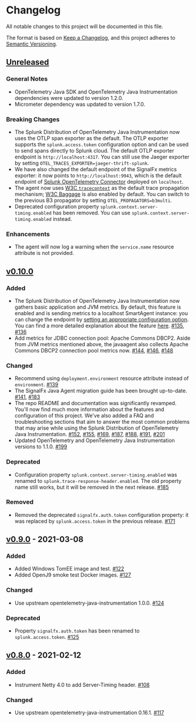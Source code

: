 # Changelog

All notable changes to this project will be documented in this file.

The format is based on [Keep a Changelog](https://keepachangelog.com/en/1.1.0/), and this project adheres
to [Semantic Versioning](https://semver.org/spec/v2.0.0.html).

## [Unreleased]

### General Notes

- OpenTelemetry Java SDK and OpenTelemetry Java Instrumentation dependencies were updated to version 1.2.0.
- Micrometer dependency was updated to version 1.7.0.

### Breaking Changes

- The Splunk Distribution of OpenTelemetry Java Instrumentation now uses the OTLP span exporter as the default. The OTLP
  exporter supports the `splunk.access.token` configuration option and can be used to send spans directly to Splunk
  cloud. The default OTLP exporter endpoint is `http://localhost:4317`. You can still use the Jaeger exporter by
  setting `OTEL_TRACES_EXPORTER=jaeger-thrift-splunk`.
- We have also changed the default endpoint of the SignalFx metrics exporter: it now points to `http://localhost:9943`,
  which is the default endpoint of [Splunk OpenTelemetry Connector](https://github.com/signalfx/splunk-otel-collector)
  deployed on `localhost`.
- The agent now uses [W3C `tracecontext`](https://www.w3.org/TR/trace-context/) as the default trace propagation
  mechanism; [W3C Baggage](https://w3c.github.io/baggage/) is also enabled by default. You can switch to the previous B3
  propagator by setting `OTEL_PROPAGATORS=b3multi`.
- Deprecated configuration property `splunk.context.server-timing.enabled` has been removed. You can use
  `splunk.context.server-timing.enabled` instead.

### Enhancements

- The agent will now log a warning when the `service.name` resource attribute is not provided.

## [v0.10.0]

### Added

- The Splunk Distribution of OpenTelemetry Java Instrumentation now gathers basic application and JVM metrics. By
  default, this feature is enabled and is sending metrics to a localhost SmartAgent instance:
  you can change the endpoint
  by [setting an appropriate configuration option](docs/advanced-config.md#splunk-distribution-configuration). You can
  find a more detailed explanation about the feature [here](docs/metrics.md).
  [#135](https://github.com/signalfx/splunk-otel-java/pull/135),
  [#136](https://github.com/signalfx/splunk-otel-java/pull/136)
- Add metrics for JDBC connection pool: Apache Commons DBCP2. Aside from JVM metrics mentioned above, the javaagent also
  collects Apache Commons DBCP2 connection pool metrics now.
  [#144](https://github.com/signalfx/splunk-otel-java/pull/144),
  [#146](https://github.com/signalfx/splunk-otel-java/pull/146),
  [#148](https://github.com/signalfx/splunk-otel-java/pull/148)

### Changed

- Recommend using `deployment.environment` resource attribute instead of `environment`.
  [#139](https://github.com/signalfx/splunk-otel-java/pull/139)
- The SignalFx Java Agent migration guide has been brought up-to-date.
  [#141](https://github.com/signalfx/splunk-otel-java/pull/141),
  [#183](https://github.com/signalfx/splunk-otel-java/pull/183)
- The repo README and documentation was significantly revamped. You'll now find much more information about the features
  and configuration of this project. We've also added a FAQ and troubleshooting sections that aim to answer the most
  common problems that may arise while using the Splunk Distribution of OpenTelemetry Java Instrumentation.
  [#152](https://github.com/signalfx/splunk-otel-java/pull/152),
  [#155](https://github.com/signalfx/splunk-otel-java/pull/155),
  [#169](https://github.com/signalfx/splunk-otel-java/pull/169),
  [#187](https://github.com/signalfx/splunk-otel-java/pull/187),
  [#188](https://github.com/signalfx/splunk-otel-java/pull/188),
  [#191](https://github.com/signalfx/splunk-otel-java/pull/191),
  [#201](https://github.com/signalfx/splunk-otel-java/pull/201)
- Updated OpenTelemetry and OpenTelemetry Java Instrumentation versions to 1.1.0.
  [#199](https://github.com/signalfx/splunk-otel-java/pull/199)

### Deprecated

- Configuration property `splunk.context.server-timing.enabled` was renamed to `splunk.trace-response-header.enabled`.
  The old property name still works, but it will be removed in the next release.
  [#185](https://github.com/signalfx/splunk-otel-java/pull/185)

### Removed

- Removed the deprecated `signalfx.auth.token` configuration property: it was replaced by `splunk.access.token` in the
  previous release.
  [#171](https://github.com/signalfx/splunk-otel-java/pull/171)

## [v0.9.0] - 2021-03-08

### Added

- Added Windows TomEE image and test.
  [#122](https://github.com/signalfx/splunk-otel-java/pull/122)
- Added OpenJ9 smoke test Docker images.
  [#127](https://github.com/signalfx/splunk-otel-java/pull/127)

### Changed

- Use upstream opentelemetry-java-instrumentation 1.0.0.
  [#124](https://github.com/signalfx/splunk-otel-java/pull/124)

### Deprecated

- Property `signalfx.auth.token` has been renamed to `splunk.access.token`.
  [#125](https://github.com/signalfx/splunk-otel-java/pull/125)

## [v0.8.0] - 2021-02-12

### Added

- Instrument Netty 4.0 to add Server-Timing header.
  [#108](https://github.com/signalfx/splunk-otel-java/pull/108)

### Changed

- Use upstream opentelemetry-java-instrumentation 0.16.1.
  [#117](https://github.com/signalfx/splunk-otel-java/pull/117)

[Unreleased]: https://github.com/signalfx/splunk-otel-java/compare/v0.10.0...HEAD
[v0.10.0]: https://github.com/signalfx/splunk-otel-java/compare/v0.9.0...v0.10.0
[v0.9.0]: https://github.com/signalfx/splunk-otel-java/compare/v0.8.0...v0.9.0
[v0.8.0]: https://github.com/signalfx/splunk-otel-java/compare/v0.7.0...v0.8.0
